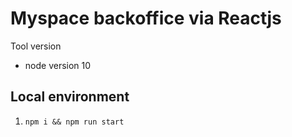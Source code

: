 # Myspace backoffice via Reactjs

Tool version

- node version 10

## Local environment

1. `npm i && npm run start`
